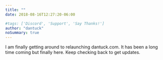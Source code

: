 ```yaml
---
title: ""
date: 2018-08-16T12:27:20-06:00

#tags: ['Discord', 'Support', 'Say Thanks!']
author: "dantuck"
noSummary: true
---
```


I am finally getting around to relaunching dantuck.com. It has been a long time coming but finally here.
Keep checking back to get updates.